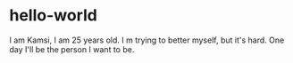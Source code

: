# hello-world

I am Kamsi, I am 25 years old. I m trying to better myself, but it's hard. One day I'll be the person I want to be.
